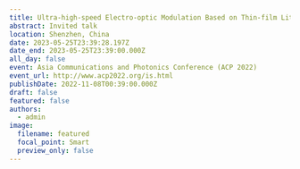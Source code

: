 ```yaml
---
title: Ultra-high-speed Electro-optic Modulation Based on Thin-film Lithium Niobate
abstract: Invited talk
location: Shenzhen, China
date: 2023-05-25T23:39:28.197Z
date_end: 2023-05-25T23:39:00.000Z
all_day: false
event: Asia Communications and Photonics Conference (ACP 2022)
event_url: http://www.acp2022.org/is.html
publishDate: 2022-11-08T00:39:00.000Z
draft: false
featured: false
authors:
  - admin
image:
  filename: featured
  focal_point: Smart
  preview_only: false
---
```

